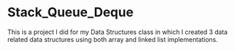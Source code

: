 # Stack_Queue_Deque
This is a project I did for my Data Structures class in which I created 3 data related data structures using both array and linked list implementations.
